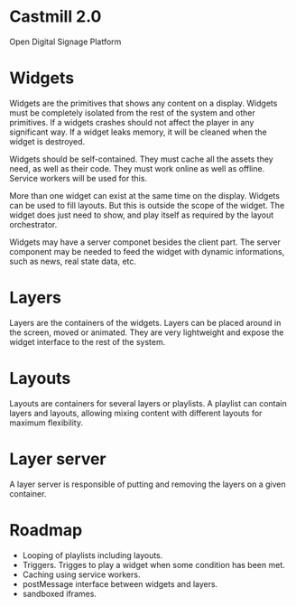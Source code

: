 # Castmill 2.0

Open Digital Signage Platform

# Widgets

Widgets are the primitives that shows any content on a display. Widgets must be completely isolated from the rest of
the system and other primitives. If a widgets crashes should not affect the player in any significant way. If a
widget leaks memory, it will be cleaned when the widget is destroyed.

Widgets should be self-contained. They must cache all the assets they need, as well as their code. They must work
online as well as offline. Service workers will be used for this.

More than one widget can exist at the same time on the display. Widgets can be used to fill layouts. But this is outside
the scope of the widget. The widget does just need to show, and play itself as required by the layout orchestrator.

Widgets may have a server componet besides the client part. The server component may be needed to feed the widget
with dynamic informations, such as news, real state data, etc.

# Layers

Layers are the containers of the widgets. Layers can be placed around in the screen, moved or animated. They are very lightweight
and expose the widget interface to the rest of the system.

# Layouts

Layouts are containers for several layers or playlists. A playlist can contain layers and layouts, allowing mixing
content with different layouts for maximum flexibility.

# Layer server
A layer server is responsible of putting and removing the layers on a given container.


# Roadmap
- Looping of playlists including layouts.
- Triggers. Trigges to play a widget when some condition has been met.
- Caching using service workers.
- postMessage interface between widgets and layers.
- sandboxed iframes.



